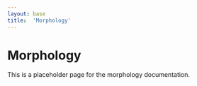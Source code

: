 ```yaml
---
layout: base
title:  'Morphology'
---
```


# Morphology

This is a placeholder page for the morphology documentation.


